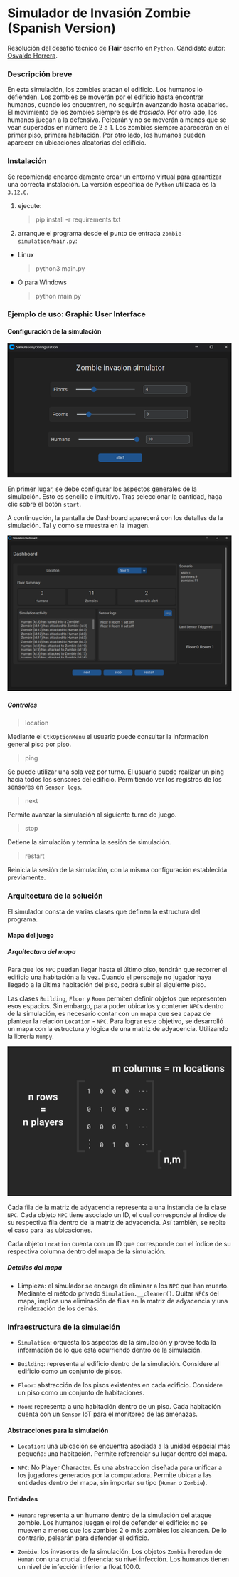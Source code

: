 # Simulador de Invasión Zombie (Spanish Version)

Resolución del desafío técnico de **Flair** escrito en `Python`.
Candidato autor: [Osvaldo Herrera](https://datadrivingexpert.github.io/my-portfolio/).

### Descripción breve

En esta simulación, los zombies atacan el edificio. Los humanos lo defienden.
Los zombies se moverán por el edificio hasta encontrar humanos, cuando los encuentren, no seguirán avanzando hasta acabarlos. El movimiento de los zombies siempre es de _traslado_.
Por otro lado, los humanos juegan a la defensiva. Pelearán y no se moverán a menos que se vean superados en número de 2 a 1.
Los zombies siempre aparecerán en el primer piso, primera habitación. Por otro lado, los humanos pueden aparecer en ubicaciones aleatorias del edificio.

### Instalación

Se recomienda encarecidamente crear un entorno virtual para garantizar una correcta instalación.
La versión específica de `Python` utilizada es la `3.12.6`.

1. ejecute:
   > pip install -r requirements.txt
2. arranque el programa desde el punto de entrada `zombie-simulation/main.py`:

- Linux
  > python3 main.py
- O para Windows
  > python main.py

### Ejemplo de uso: Graphic User Interface

#### Configuración de la simulación

![Pantalla de configuración de la simulación. Cuenta con tres deslizadores para seleccionar: la cantidad pisos, habitaciones por piso y número de humanos a generar. Todos los deslizadores están limitados a una cantidad de diez.](images/simulation-config.png)

En primer lugar, se debe configurar los aspectos generales de la simulación. Esto es sencillo e intuitivo. Tras seleccionar la cantidad, haga clic sobre el botón `start`.

A continuación, la pantalla de Dashboard aparecerá con los detalles de la simulación. Tal y como se muestra en la imagen.

![Pantalla de Dashboard. Contiene toda la información más relevante para monitorear el estado actual de la simulación: número de personajes por piso, número de sensores, el turno de juego actual, entre otros.](images/simulation-dashboard.png)

##### Controles

> location

Mediante el `CtkOptionMenu` el usuario puede consultar la información general piso por piso.

> ping

Se puede utilizar una sola vez por turno. El usuario puede realizar un ping hacia todos los sensores del edificio. Permitiendo ver los registros de los sensores en `Sensor logs`.

> next

Permite avanzar la simulación al siguiente turno de juego.

> stop

Detiene la simulación y termina la sesión de simulación.

> restart

Reinicia la sesión de la simulación, con la misma configuración establecida previamente.

### Arquitectura de la solución

El simulador consta de varias clases que definen la estructura del programa.

#### Mapa del juego

##### Arquitectura del mapa

Para que los `NPC` puedan llegar hasta el último piso, tendrán que recorrer el edificio una habitación a la vez. Cuando el personaje no jugador haya llegado a la última habitación del piso, podrá subir al siguiente piso.

Las clases `Building`, `Floor` y `Room` permiten definir objetos que representen esos espacios. Sin embargo, para poder ubicarlos y contener `NPC`s dentro de la simulación, es necesario contar con un mapa que sea capaz de plantear la relación `Location` - `NPC`.
Para lograr este objetivo, se desarrolló un mapa con la estructura y lógica de una matriz de adyacencia. Utilizando la librería `Numpy`.

![Matriz de adyacencia, planteamiento del mapa del simulador. Cada fila es un personaje no jugador, y cada columna es una ubicación](images/game_map_explain.jpg)

Cada fila de la matriz de adyacencia representa a una instancia de la clase `NPC`. Cada objeto `NPC` tiene asociado un ID, el cual corresponde al índice de su respectiva fila dentro de la matriz de adyacencia. Así también, se repite el caso para las ubicaciones.

Cada objeto `Location` cuenta con un ID que corresponde con el índice de su respectiva columna dentro del mapa de la simulación.

##### Detalles del mapa

- Limpieza: el simulador se encarga de eliminar a los `NPC` que han muerto. Mediante el método privado `Simulation.__cleaner()`. Quitar `NPC`s del mapa, implica una eliminación de filas en la matriz de adyacencia y una reindexación de los demás.

### Infraestructura de la simulación

- `Simulation`: orquesta los aspectos de la simulación y provee toda la información de lo que está ocurriendo dentro de la simulación.

- `Building`: representa al edificio dentro de la simulación. Considere al edificio como un conjunto de pisos.

- `Floor`: abstracción de los pisos existentes en cada edificio. Considere un piso como un conjunto de habitaciones.

- `Room`: representa a una habitación dentro de un piso. Cada habitación cuenta con un `Sensor` IoT para el monitoreo de las amenazas.

#### Abstracciones para la simulación

- `Location`: una ubicación se encuentra asociada a la unidad espacial más pequeña: una habitación. Permite referenciar su lugar dentro del mapa.

- `NPC`: No Player Character. Es una abstracción diseñada para unificar a los jugadores generados por la computadora. Permite ubicar a las entidades dentro del mapa, sin importar su tipo (`Human` o `Zombie`).

#### Entidades

- `Human`: representa a un humano dentro de la simulación del ataque zombie. Los humanos juegan el rol de defender el edificio: no se mueven a menos que los zombies 2 o más zombies los alcancen. De lo contrario, pelearán para defender el edificio.

- `Zombie`: los invasores de la simulación. Los objetos `Zombie` heredan de `Human` con una crucial diferencia: su nivel infección. Los humanos tienen un nivel de infección inferior a float 100.0.
